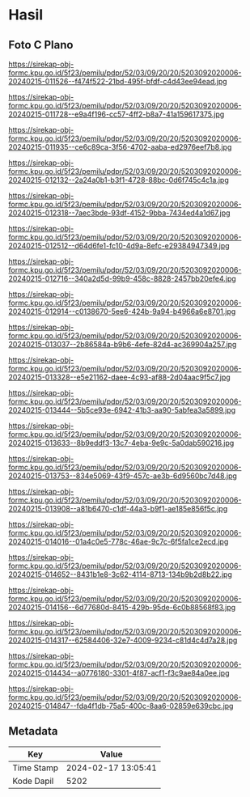 # Hasil

## Foto C Plano

https://sirekap-obj-formc.kpu.go.id/5f23/pemilu/pdpr/52/03/09/20/20/5203092020006-20240215-011526--f474f522-21bd-495f-bfdf-c4d43ee94ead.jpg

https://sirekap-obj-formc.kpu.go.id/5f23/pemilu/pdpr/52/03/09/20/20/5203092020006-20240215-011728--e9a4f196-cc57-4ff2-b8a7-41a159617375.jpg

https://sirekap-obj-formc.kpu.go.id/5f23/pemilu/pdpr/52/03/09/20/20/5203092020006-20240215-011935--ce6c89ca-3f56-4702-aaba-ed2976eef7b8.jpg

https://sirekap-obj-formc.kpu.go.id/5f23/pemilu/pdpr/52/03/09/20/20/5203092020006-20240215-012132--2a24a0b1-b3f1-4728-88bc-0d6f745c4c1a.jpg

https://sirekap-obj-formc.kpu.go.id/5f23/pemilu/pdpr/52/03/09/20/20/5203092020006-20240215-012318--7aec3bde-93df-4152-9bba-7434ed4a1d67.jpg

https://sirekap-obj-formc.kpu.go.id/5f23/pemilu/pdpr/52/03/09/20/20/5203092020006-20240215-012512--d64d6fe1-fc10-4d9a-8efc-e29384947349.jpg

https://sirekap-obj-formc.kpu.go.id/5f23/pemilu/pdpr/52/03/09/20/20/5203092020006-20240215-012716--340a2d5d-99b9-458c-8828-2457bb20efe4.jpg

https://sirekap-obj-formc.kpu.go.id/5f23/pemilu/pdpr/52/03/09/20/20/5203092020006-20240215-012914--c0138670-5ee6-424b-9a94-b4966a6e8701.jpg

https://sirekap-obj-formc.kpu.go.id/5f23/pemilu/pdpr/52/03/09/20/20/5203092020006-20240215-013037--2b86584a-b9b6-4efe-82d4-ac369904a257.jpg

https://sirekap-obj-formc.kpu.go.id/5f23/pemilu/pdpr/52/03/09/20/20/5203092020006-20240215-013328--e5e21162-daee-4c93-af88-2d04aac9f5c7.jpg

https://sirekap-obj-formc.kpu.go.id/5f23/pemilu/pdpr/52/03/09/20/20/5203092020006-20240215-013444--5b5ce93e-6942-41b3-aa90-5abfea3a5899.jpg

https://sirekap-obj-formc.kpu.go.id/5f23/pemilu/pdpr/52/03/09/20/20/5203092020006-20240215-013633--8b9eddf3-13c7-4eba-9e9c-5a0dab590216.jpg

https://sirekap-obj-formc.kpu.go.id/5f23/pemilu/pdpr/52/03/09/20/20/5203092020006-20240215-013753--834e5069-43f9-457c-ae3b-6d9560bc7d48.jpg

https://sirekap-obj-formc.kpu.go.id/5f23/pemilu/pdpr/52/03/09/20/20/5203092020006-20240215-013908--a81b6470-c1df-44a3-b9f1-ae185e856f5c.jpg

https://sirekap-obj-formc.kpu.go.id/5f23/pemilu/pdpr/52/03/09/20/20/5203092020006-20240215-014016--01a4c0e5-778c-46ae-9c7c-6f5fa1ce2ecd.jpg

https://sirekap-obj-formc.kpu.go.id/5f23/pemilu/pdpr/52/03/09/20/20/5203092020006-20240215-014652--8431b1e8-3c62-4114-8713-134b9b2d8b22.jpg

https://sirekap-obj-formc.kpu.go.id/5f23/pemilu/pdpr/52/03/09/20/20/5203092020006-20240215-014156--6d77680d-8415-429b-95de-6c0b88568f83.jpg

https://sirekap-obj-formc.kpu.go.id/5f23/pemilu/pdpr/52/03/09/20/20/5203092020006-20240215-014317--62584406-32e7-4009-9234-c81d4c4d7a28.jpg

https://sirekap-obj-formc.kpu.go.id/5f23/pemilu/pdpr/52/03/09/20/20/5203092020006-20240215-014434--a0776180-3301-4f87-acf1-f3c9ae84a0ee.jpg

https://sirekap-obj-formc.kpu.go.id/5f23/pemilu/pdpr/52/03/09/20/20/5203092020006-20240215-014847--fda4f1db-75a5-400c-8aa6-02859e639cbc.jpg


## Metadata

| Key        | Value               |
| ---------- | ------------------- |
| Time Stamp | 2024-02-17 13:05:41 |
| Kode Dapil | 5202                |



